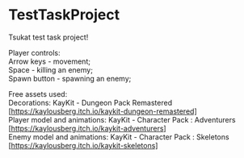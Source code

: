 # TestTaskProject
Tsukat test task project!  

Player controls:  
Arrow keys - movement;  
Space - killing an enemy;  
Spawn button - spawning an enemy;  

Free assets used:  
Decorations: KayKit - Dungeon Pack Remastered [https://kaylousberg.itch.io/kaykit-dungeon-remastered]  
Player model and animations: KayKit - Character Pack : Adventurers [https://kaylousberg.itch.io/kaykit-adventurers]  
Enemy model and animations: KayKit - Character Pack : Skeletons [https://kaylousberg.itch.io/kaykit-skeletons]  
